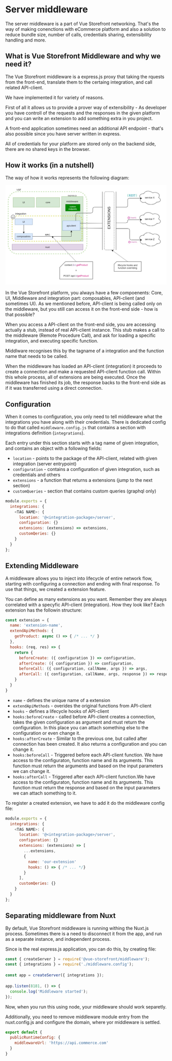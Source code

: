 # Server middleware

The server middleware is a part of Vue Storefront networking. That's the way of making conenctions with eCommerce platform and also a solution to reduce bundle size, number of calls, credentials sharing, extensibility handling and more.

## What is Vue Storefront Middleware and why we need it?

The Vue Storefront middleware is a express.js proxy that taking the rquests from the front-end, translate them to the certaing integration, and call related API-client.

We have implemented it for variety of reasons.

First of all it allows us to provide a prover way of extensibility - As developer you have controll of the requests and the responses in the given platform and you can write an extension to add something extra in you project.

A front-end application sometimes need an additional API endpoint - that's also possible since you have server written in express.

All of credentials for your platform are stored only on the backend side, there are no shared keys in the browser.

## How it works (in a nutshell)

The way of how it works represents the following diagram:

<center>
  <img src="../images/middleware-diagram.jpg" alt="Middleware Diagram" />
</center>

In the Vue Storefront platform, you always have a few compoenents: Core, UI, Middleware and integration part: composables, API-client (and sometimes UI). As we mentioned before, API-client is being called only on the middleware, but you still can access it on the front-end side - how is that possible?

When you access a API-client on the front-end side, you are accessing actually a stub, instead of real API-client instance. This stub makes a call to the middleware (Remote Procedure Call), and ask for loading a specific integration, and executing specific function.

Middlware recognises this by the tagname of a integration and the function name that needs to be called.

When the middleware has loaded an API-client (integration) it proceeds to create a connection and make a requested API-client function call. Within this whole process, all of extensions are being executed. Once the middleware has finished its job, the response backs to the front-end side as if it was transferred using a direct connection.


## Configuration

When it comes to configuration, you only need to tell middleware what the integrations you have along with their credentials. There is dedicated config to do that called `middleware.config.js` that contains a section with integrations definition (`integrations`).

Each entry under this section starts with a tag name of given integration, and contains an object with a following fields:

- `location` - points to the package of the API-client, related with given integration (server entrypoint)
- `configuration` - contains a configuration of given integration, such as credentials and others
- `extensions` - a function that returns a extensions (jump to the next section)
- `customQueries` - section that contains custom queries (graphql only)

```js
module.exports = {
  integrations: {
    <TAG NAME>: {
      location: '@<integration-package>/server',
      configuration: {}
      extensions: (extensions) => extensions,
      customQeries: {}
    }
  }
};
```

## Extending Middleware

A middleware allows you to inject into lifecycle of entire network flow, starting with configuring a connection and ending with final response. To use that things, we created a extension feature.

You can define as many extensions as you want. Remember they are always correlated with a specyfic API-client (integration). How they look like? Each extension has the followin structure:

```js
const extension = {
  name: 'extension-name',
  extendApiMethods: {
    getProduct: async () => { /* ... */ }
  },
  hooks: (req, res) => {
    return {
      beforeCreate: ({ configuration }) => configuration,
      afterCreate: ({ configuration }) => configuration,
      beforeCall: ({ configuration, callName, args }) => args,
      afterCall: ({ configuration, callName, args, response }) => response
    }
  }
}
```

- `name` - defines the unique name of a extension
- `extendApiMethods` - overides the original functions from API-client
- `hooks` - defines a lifecycle hooks of API-client
- `hooks:beforeCreate` - called before API-client creates a connection, takes the given configuration as argument and must return the configuration. In this place you can attach something else to the configuration or even change it.
- `hooks:afterCreate` - Similar to the previous one, but called after connection has been created. It also returns a configuration and you can change it.
- `hooks:beforeCall` - Triggered before each API-client function. We have access to the configuraton, function name and its arguments. This function must return the arguments and based on the input parameters we can change it.
- `hooks:afterCall` - Triggered after each API-client function.We have access to the configuraton, function name and its arguments. This function must return the response and based on the input parameters we can attach something to it.


To register a created extension, we have to add it do the middleware config file:

```js
module.exports = {
  integrations: {
    <TAG NAME>: {
      location: '@<integration-package>/server',
      configuration: {}
      extensions: (extensions) => [
        ...extensions,
        {
          name: 'our-extension'
          hooks: () => { /* ... */}
        }
      ],
      customQeries: {}
    }
  }
};
```

## Separating middleware from Nuxt

By default, Vue Storefront middleware is running withing the Nuxt.js process. Sometimes there is a need to disconnect it from the app, and run as a separate instance, and independent process.

Since is the real express.js application, you can do this, by creating file:

```js
const { createServer } = require('@vue-storefront/middleware');
const { integrations } = require('./middleware.config');

const app = createServer({ integrations });

app.listen(8181, () => {
  console.log('Middleware started');
});
```

Now, when you run this using node, your middleware should work separetly.

Additionally, you need to remove middleware module entry from the nuxt.config.js and configure the domain, where yor middleware is settled.

```js
export default {
  publicRuntimeConfig: {
    middlewareUrl: 'https://api.commerce.com'
  }
}
```